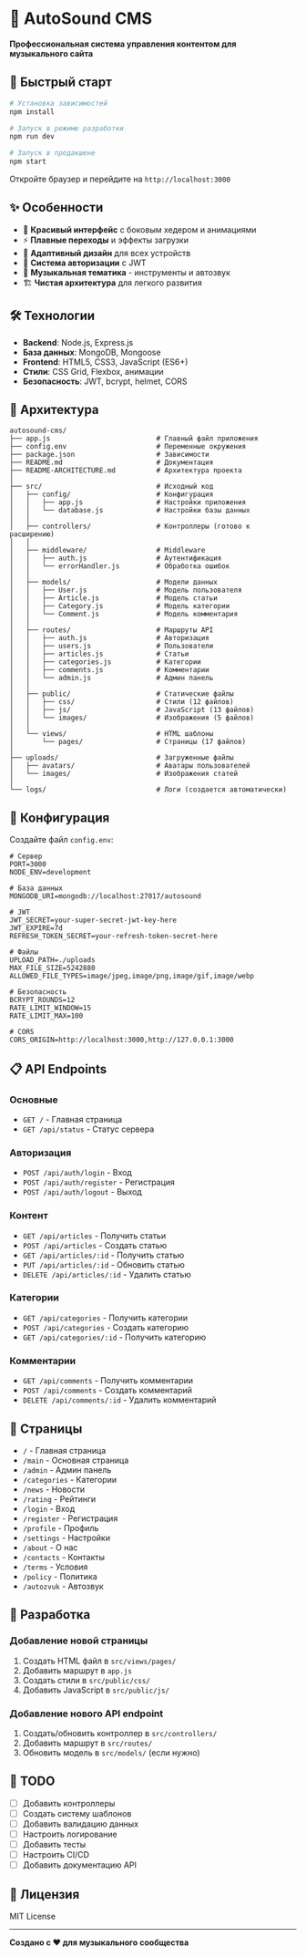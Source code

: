 # 🎵 AutoSound CMS

**Профессиональная система управления контентом для музыкального сайта**

## 🚀 Быстрый старт

```bash
# Установка зависимостей
npm install

# Запуск в режиме разработки
npm run dev

# Запуск в продакшене
npm start
```

Откройте браузер и перейдите на `http://localhost:3000`

## ✨ Особенности

- 🎨 **Красивый интерфейс** с боковым хедером и анимациями
- ⚡ **Плавные переходы** и эффекты загрузки
- 📱 **Адаптивный дизайн** для всех устройств
- 🔐 **Система авторизации** с JWT
- 🎵 **Музыкальная тематика** - инструменты и автозвук
- 🏗️ **Чистая архитектура** для легкого развития

## 🛠️ Технологии

- **Backend**: Node.js, Express.js
- **База данных**: MongoDB, Mongoose
- **Frontend**: HTML5, CSS3, JavaScript (ES6+)
- **Стили**: CSS Grid, Flexbox, анимации
- **Безопасность**: JWT, bcrypt, helmet, CORS

## 📁 Архитектура

```
autosound-cms/
├── app.js                          # Главный файл приложения
├── config.env                      # Переменные окружения
├── package.json                    # Зависимости
├── README.md                       # Документация
├── README-ARCHITECTURE.md          # Архитектура проекта
│
├── src/                            # Исходный код
│   ├── config/                     # Конфигурация
│   │   ├── app.js                  # Настройки приложения
│   │   └── database.js             # Настройки базы данных
│   │
│   ├── controllers/                # Контроллеры (готово к расширению)
│   │
│   ├── middleware/                 # Middleware
│   │   ├── auth.js                 # Аутентификация
│   │   └── errorHandler.js         # Обработка ошибок
│   │
│   ├── models/                     # Модели данных
│   │   ├── User.js                 # Модель пользователя
│   │   ├── Article.js              # Модель статьи
│   │   ├── Category.js             # Модель категории
│   │   └── Comment.js              # Модель комментария
│   │
│   ├── routes/                     # Маршруты API
│   │   ├── auth.js                 # Авторизация
│   │   ├── users.js                # Пользователи
│   │   ├── articles.js             # Статьи
│   │   ├── categories.js           # Категории
│   │   ├── comments.js             # Комментарии
│   │   └── admin.js                # Админ панель
│   │
│   ├── public/                     # Статические файлы
│   │   ├── css/                    # Стили (12 файлов)
│   │   ├── js/                     # JavaScript (13 файлов)
│   │   └── images/                 # Изображения (5 файлов)
│   │
│   └── views/                      # HTML шаблоны
│       └── pages/                  # Страницы (17 файлов)
│
├── uploads/                        # Загруженные файлы
│   ├── avatars/                    # Аватары пользователей
│   └── images/                     # Изображения статей
│
└── logs/                           # Логи (создается автоматически)
```

## 🔧 Конфигурация

Создайте файл `config.env`:

```env
# Сервер
PORT=3000
NODE_ENV=development

# База данных
MONGODB_URI=mongodb://localhost:27017/autosound

# JWT
JWT_SECRET=your-super-secret-jwt-key-here
JWT_EXPIRE=7d
REFRESH_TOKEN_SECRET=your-refresh-token-secret-here

# Файлы
UPLOAD_PATH=./uploads
MAX_FILE_SIZE=5242880
ALLOWED_FILE_TYPES=image/jpeg,image/png,image/gif,image/webp

# Безопасность
BCRYPT_ROUNDS=12
RATE_LIMIT_WINDOW=15
RATE_LIMIT_MAX=100

# CORS
CORS_ORIGIN=http://localhost:3000,http://127.0.0.1:3000
```

## 📋 API Endpoints

### Основные
- `GET /` - Главная страница
- `GET /api/status` - Статус сервера

### Авторизация
- `POST /api/auth/login` - Вход
- `POST /api/auth/register` - Регистрация
- `POST /api/auth/logout` - Выход

### Контент
- `GET /api/articles` - Получить статьи
- `POST /api/articles` - Создать статью
- `GET /api/articles/:id` - Получить статью
- `PUT /api/articles/:id` - Обновить статью
- `DELETE /api/articles/:id` - Удалить статью

### Категории
- `GET /api/categories` - Получить категории
- `POST /api/categories` - Создать категорию
- `GET /api/categories/:id` - Получить категорию

### Комментарии
- `GET /api/comments` - Получить комментарии
- `POST /api/comments` - Создать комментарий
- `DELETE /api/comments/:id` - Удалить комментарий

## 🎯 Страницы

- `/` - Главная страница
- `/main` - Основная страница
- `/admin` - Админ панель
- `/categories` - Категории
- `/news` - Новости
- `/rating` - Рейтинги
- `/login` - Вход
- `/register` - Регистрация
- `/profile` - Профиль
- `/settings` - Настройки
- `/about` - О нас
- `/contacts` - Контакты
- `/terms` - Условия
- `/policy` - Политика
- `/autozvuk` - Автозвук

## 🚀 Разработка

### Добавление новой страницы
1. Создать HTML файл в `src/views/pages/`
2. Добавить маршрут в `app.js`
3. Создать стили в `src/public/css/`
4. Добавить JavaScript в `src/public/js/`

### Добавление нового API endpoint
1. Создать/обновить контроллер в `src/controllers/`
2. Добавить маршрут в `src/routes/`
3. Обновить модель в `src/models/` (если нужно)

## 📝 TODO

- [ ] Добавить контроллеры
- [ ] Создать систему шаблонов
- [ ] Добавить валидацию данных
- [ ] Настроить логирование
- [ ] Добавить тесты
- [ ] Настроить CI/CD
- [ ] Добавить документацию API

## 📄 Лицензия

MIT License

---

**Создано с ❤️ для музыкального сообщества**